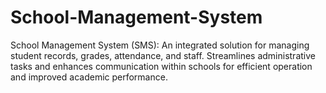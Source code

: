 # School-Management-System
School Management System (SMS): An integrated solution for managing student records, grades, attendance, and staff. Streamlines administrative tasks and enhances communication within schools for efficient operation and improved academic performance.
